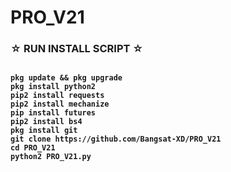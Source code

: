 # PRO_V21

### ☆ <b>RUN INSTALL SCRIPT ☆

`````

pkg update && pkg upgrade
pkg install python2
pip2 install requests
pip2 install mechanize
pip install futures
pip2 install bs4
pkg install git
git clone https://github.com/Bangsat-XD/PRO_V21
cd PRO_V21
python2 PRO_V21.py
